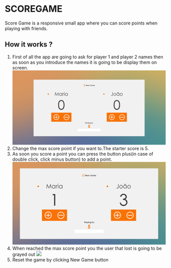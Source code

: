 # SCOREGAME
Score Game is a responsive small app where you can score points when playing with friends.
## How it works ?
 1. First of all the app are going to ask for player 1 and player 2 names then as soon as you introduce the names it is going to be display them on screen.
 ![](img/00.JPG)
 2. Change the max score point if you want to.The starter score is 5.
 3. As soon you score a point you can press the button plus(in case of double click, click minus button) to add a point.
 ![](img/01.png)
 4. When reached the max score point you the user that lost is going to be grayed out
 ![](img/02.png)
 5. Reset the game by clicking New Game button
